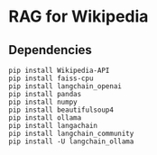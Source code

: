 # RAG for Wikipedia

## Dependencies

```{bash}
pip install Wikipedia-API
pip install faiss-cpu
pip install langchain_openai
pip install pandas
pip install numpy
pip install beautifulsoup4
pip install ollama
pip install langachain
pip install langchain_community
pip install -U langchain_ollama
```
